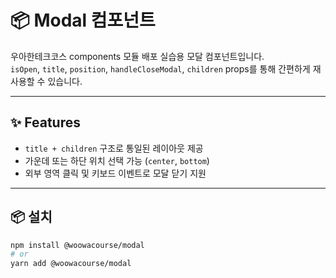 # 📦 Modal 컴포넌트

우아한테크코스 components 모듈 배포 실습용 모달 컴포넌트입니다.  
`isOpen`, `title`, `position`, `handleCloseModal`, `children` props를 통해 간편하게 재사용할 수 있습니다.

---

## ✨ Features

- `title + children` 구조로 통일된 레이아웃 제공
- 가운데 또는 하단 위치 선택 가능 (`center`, `bottom`)
- 외부 영역 클릭 및 키보드 이벤트로 모달 닫기 지원

---

## 📦 설치

```bash
npm install @woowacourse/modal
# or
yarn add @woowacourse/modal
```
